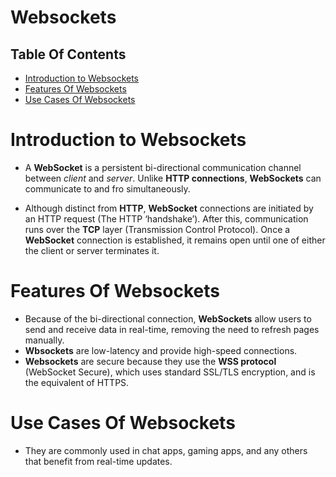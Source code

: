 # Websockets

## Table Of Contents
- [Introduction to Websockets](#Introduction-to-Websockets)
- [Features Of Websockets](#Features-Of-Websockets)
- [Use Cases Of Websockets](#Use-Cases-Of-Websockets)

# Introduction to Websockets
* A __WebSocket__ is a persistent bi-directional communication channel between _client_ and _server_. Unlike __HTTP connections__, __WebSockets__ can communicate to and fro simultaneously. 

* Although distinct from __HTTP__, __WebSocket__ connections are initiated by an HTTP request (The HTTP ‘handshake’). After this, communication runs over the __TCP__ layer (Transmission Control Protocol). Once a __WebSocket__ connection is established, it remains open until one of either the client or server terminates it.

# Features Of Websockets
* Because of the bi-directional connection, __WebSockets__ allow users to send and receive data in real-time, removing the need to refresh pages manually. 
* __Wbsockets__ are low-latency and provide high-speed connections. 
* __Websockets__ are secure because they use the __WSS protocol__ (WebSocket Secure), which uses standard SSL/TLS encryption, and is the equivalent of HTTPS.

# Use Cases Of Websockets
* They are commonly used in chat apps, gaming apps, and any others that benefit from real-time updates. 